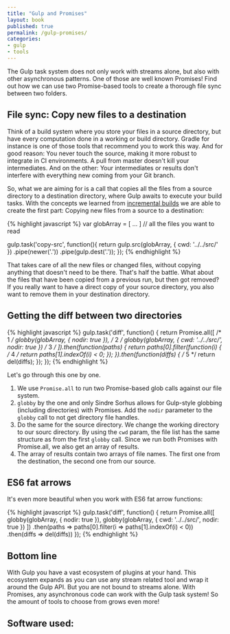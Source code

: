 ```yaml
---
title: "Gulp and Promises"
layout: book
published: true
permalink: /gulp-promises/
categories:
- gulp
- tools
---
```


The Gulp task system does not only work with streams alone, but also with other
asynchronous patterns. One of those are well known Promises! Find out how we can
use two Promise-based tools to create a thorough file sync between two folders.

## File sync: Copy new files to a destination

Think of a build system where you store your files in a source directory, but have
every computation done in a working or build directory. Gradle for instance is one
of those tools that recommend you to work this way. And for good reason: You never
touch the source, making it more robust to integrate in CI environments. A pull from
master doesn't kill your intermediates. And on the other: Your intermediates or results
don't interfere with everything new coming from your Git branch.

So, what we are aiming for is a call that copies all the files from a source directory
to a destination directory, where Gulp awaits to execute your build tasks. With the
concepts we learned from [incremental builds](/gulp-4-incremental-builds/) we are able
to create the first part: Copying new files from a source to a destination:

{% highlight javascript %}
var globArray = [ ... ]  // all the files you want to read

gulp.task('copy-src', function(){
  return gulp.src(globArray, { cwd: '../../src/' })
    .pipe(newer('.'))
    .pipe(gulp.dest('.'));
});
{% endhighlight %}

That takes care of all the new files or changed files, without copying
anything that doesn't need to be there. That's half the battle. What about the
files that have been copied from a previous run, but then got removed? If you
really want to have a direct copy of your source directory, you also want to
remove them in your destination directory.

## Getting the diff between two directories

{% highlight javascript %}
gulp.task('diff', function() {
  return Promise.all([                                    /* 1 */
    globby(globArray, { nodir: true }),                   /* 2 */
    globby(globArray, { cwd: '../../src/', nodir: true }) /* 3 */
  ]).then(function(paths) {
    return paths[0].filter(function(i) {                  /* 4 */
      return paths[1].indexOf(i) < 0;
    });
  }).then(function(diffs) {                               /* 5 */
    return del(diffs);
  });
});
{% endhighlight %}

Let's go through this one by one.

1. We use `Promise.all` to run two Promise-based glob calls against
our file system.
2. `globby` by the one and only Sindre Sorhus allows for
Gulp-style globbing (including directories) with Promises. Add the `nodir`
parameter to the `globby` call to not get directory file handles.
3. Do the same for the source directory. We change the working directory to
our sourc directory. By using the `cwd` param, the file list has the same
structure as from the first `globby` call.
Since we run both Promises with Promise.all, we also get an array of results.
4. The array of results contain two arrays of file names. The first one from
the destination, the second one from our source.

## ES6 fat arrows

It's even more beautiful when you work with ES6 fat arrow functions:

{% highlight javascript %}
gulp.task('diff', function() {
  return Promise.all([
    globby(globArray, { nodir: true }),
    globby(globArray, { cwd: '../../src/', nodir: true })
  ])
  .then(paths => paths[0].filter(i => paths[1].indexOf(i) < 0))
  .then(diffs => del(diffs))
});
{% endhighlight %}

## Bottom line

With Gulp you have a vast ecosystem of plugins at your hand. This ecosystem
expands as you can use any stream related tool and wrap it around the Gulp API.
But you are not bound to streams alone. With Promises, any asynchronous code can
work with the Gulp task system! So the amount of tools to choose from grows even
more!

## Software used:
